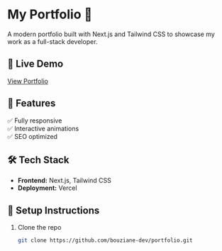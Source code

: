 # My Portfolio 🚀

A modern portfolio built with Next.js and Tailwind CSS to showcase my work as a full-stack developer.

## 🚀 Live Demo
[View Portfolio](https://temporary-link.vercel.app/)

## 📌 Features
✅ Fully responsive  
✅ Interactive animations  
✅ SEO optimized  

## 🛠 Tech Stack
- **Frontend:** Next.js, Tailwind CSS
- **Deployment:** Vercel  

## 📖 Setup Instructions
1. Clone the repo  
   ```bash
   git clone https://github.com/bouziane-dev/portfolio.git

